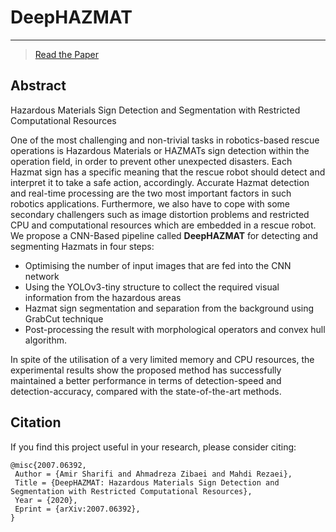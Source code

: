 # DeepHAZMAT
---
> [Read the Paper](https://arxiv.org/abs/2007.06392)

## Abstract

Hazardous Materials Sign Detection and Segmentation with Restricted Computational Resources

One of the most challenging and non-trivial tasks in robotics-based rescue operations is Hazardous Materials or HAZMATs sign detection within the operation field, in order to prevent other unexpected disasters. Each Hazmat sign has a specific meaning that the rescue robot should detect and interpret it to take a safe action, accordingly. 
Accurate Hazmat detection and real-time processing are the two most important factors in such robotics applications. Furthermore, we also have to cope with some secondary challengers such as image distortion problems and restricted CPU and computational resources which are embedded in a rescue robot. We propose a CNN-Based pipeline called **DeepHAZMAT** for detecting and segmenting Hazmats in four steps: 
- Optimising the number of input images that are fed into the CNN network
- Using the YOLOv3-tiny structure to collect the required visual information from the hazardous areas
- Hazmat sign segmentation and separation from the background using GrabCut technique
- Post-processing the result with morphological operators and convex hull algorithm. 

In spite of the utilisation of a very limited memory and CPU resources, the experimental results show the proposed method has successfully maintained a better performance in terms of detection-speed and detection-accuracy, compared with the state-of-the-art methods.

## Citation

If you find this project useful in your research, please consider citing:

```
@misc{2007.06392,
 Author = {Amir Sharifi and Ahmadreza Zibaei and Mahdi Rezaei},
 Title = {DeepHAZMAT: Hazardous Materials Sign Detection and Segmentation with Restricted Computational Resources},
 Year = {2020},
 Eprint = {arXiv:2007.06392},
}
```
